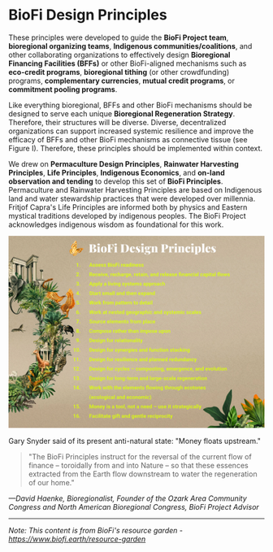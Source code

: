 # BioFi Design Principles

These principles were developed to guide the **BioFi Project team**, **bioregional organizing teams**, **Indigenous communities/coalitions**, and other collaborating organizations to effectively design **Bioregional Financing Facilities (BFFs)** or other BioFi-aligned mechanisms such as **eco-credit programs**, **bioregional tithing** (or other crowdfunding) programs, **complementary currencies**, **mutual credit programs**, or **commitment pooling programs**.

Like everything bioregional, BFFs and other BioFi mechanisms should be designed to serve each unique **Bioregional Regeneration Strategy**. Therefore, their structures will be diverse. Diverse, decentralized organizations can support increased systemic resilience and improve the efficacy of BFFs and other BioFi mechanisms as connective tissue (see Figure I). Therefore, these principles should be implemented within context.

We drew on **Permaculture Design Principles**, **Rainwater Harvesting Principles**, **Life Principles**, **Indigenous Economics**, and **on-land observation and tending** to develop this set of **BioFi Principles**. Permaculture and Rainwater Harvesting Principles are based on Indigenous land and water stewardship practices that were developed over millennia. Fritjof Capra's Life Principles are informed both by physics and Eastern mystical traditions developed by indigenous peoples. The BioFi Project acknowledges indigenous wisdom as foundational for this work.

![alt text](<Resources/BioFi Design Principles Image.jpg>)

Gary Snyder said of its present anti-natural state: "Money floats upstream."

> "The BioFi Principles instruct for the reversal of the current flow of finance – toroidally from and into Nature – so that these essences extracted from the Earth flow downstream to water the regeneration of our home."

*—David Haenke, Bioregionalist, Founder of the Ozark Area Community Congress and North American Bioregional Congress, BioFi Project Advisor*

---

*Note: This content is from BioFi's resource garden - https://www.biofi.earth/resource-garden*
